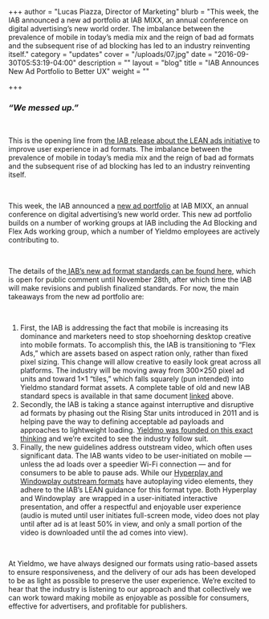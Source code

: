 +++
author = "Lucas Piazza, Director of Marketing"
blurb = "This week, the IAB announced a&nbsp;new ad portfolio&nbsp;at IAB MIXX, an annual conference on digital advertising’s new world order. The imbalance between the prevalence of mobile in today’s media mix and the reign of bad ad formats and the subsequent rise of ad blocking has led to an industry reinventing itself."
category = "updates"
cover = "/uploads/07.jpg"
date = "2016-09-30T05:53:19-04:00"
description = ""
layout = "blog"
title = "IAB Announces New Ad Portfolio to Better UX"
weight = ""

+++
### **_“We messed up.”_**

 

This is the opening line from [the IAB release about the LEAN ads initiative](http://www.iab.com/news/lean/) to improve user experience in ad formats. The imbalance between the prevalence of mobile in today’s media mix and the reign of bad ad formats and the subsequent rise of ad blocking has led to an industry reinventing itself.

 

This week, the IAB announced a [new ad portfolio](http://www.iab.com/newadportfolio/) at IAB MIXX, an annual conference on digital advertising’s new world order. This new ad portfolio builds on a number of working groups at IAB including the Ad Blocking and Flex Ads working group, which a number of Yieldmo employees are actively contributing to.

 

The details of the[ IAB’s new ad format standards can be found here](http://www.iab.com/wp-content/uploads/2016/09/IABNewAdPortfolio_DRAFTforPublicComment_2016-09_FINAL.pdf), which is open for public comment until November 28th, after which time the IAB will make revisions and publish finalized standards. For now, the main takeaways from the new ad portfolio are:

 

1. First, the IAB is addressing the fact that mobile is increasing its dominance and marketers need to stop shoehorning desktop creative into mobile formats. To accomplish this, the IAB is transitioning to “Flex Ads,” which are assets based on aspect ration only, rather than fixed pixel sizing. This change will allow creative to easily look great across all platforms. The industry will be moving away from 300×250 pixel ad units and toward 1×1 “tiles,” which falls squarely (pun intended) into Yieldmo standard format assets. A complete table of old and new IAB standard specs is available in that same document [linked](http://www.iab.com/wp-content/uploads/2016/09/IABNewAdPortfolio_DRAFTforPublicComment_2016-09_FINAL.pdf) above.
2. Secondly, the IAB is taking a stance against interruptive and disruptive ad formats by phasing out the Rising Star units introduced in 2011 and is helping pave the way to defining acceptable ad payloads and approaches to lightweight loading. [Yieldmo was founded on this exact thinking](http://oldsite.yieldmo.com/2016/08/25/the-last-days-of-the-interstitial/) and we’re excited to see the industry follow suit.
3. Finally, the new guidelines address outstream video, which often uses significant data. The IAB wants video to be user-initiated on mobile — unless the ad loads over a speedier Wi-Fi connection — and for consumers to be able to pause ads. While our [Hyperplay and Windowplay outstream formats](http://oldsite.yieldmo.com/2016/06/15/mobile-outstream-video/) have autoplaying video elements, they adhere to the IAB’s LEAN guidance for this format type. Both Hyperplay and Windowplay  are wrapped in a user-initiated interactive presentation, and offer a respectful and enjoyable user experience (audio is muted until user initiates full-screen mode, video does not play until after ad is at least 50% in view, and only a small portion of the video is downloaded until the ad comes into view).

 

At Yieldmo, we have always designed our formats using ratio-based assets to ensure responsiveness, and the delivery of our ads has been developed to be as light as possible to preserve the user experience. We’re excited to hear that the industry is listening to our approach and that collectively we can work toward making mobile as enjoyable as possible for consumers, effective for advertisers, and profitable for publishers.